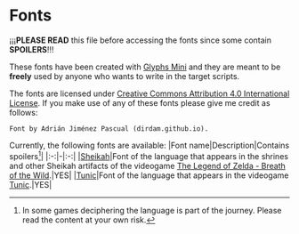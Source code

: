 # Fonts

¡¡¡**PLEASE READ** this file before accessing the fonts since some contain **SPOILERS**!!!

These fonts have been created with [Glyphs Mini](https://glyphsapp.com/buy) and they are meant to be **freely** used by anyone who wants to write in the target scripts.

The fonts are licensed under [Creative Commons Attribution 4.0 International License](https://creativecommons.org/licenses/by/4.0/). If you make use of any of these fonts please give me credit as follows:
```
Font by Adrián Jiménez Pascual (dirdam.github.io).
```

Currently, the following fonts are available:
|Font name|Description|Contains spoilers[^1]|
|:-:|-|:-:|
|[Sheikah](https://github.com/dirdam/fonts/tree/main/zelda)|Font of the language that appears in the shrines and other Sheikah artifacts of the videogame [The Legend of Zelda - Breath of the Wild](https://www.zelda.com/breath-of-the-wild/).|YES|
|[Tunic](https://github.com/dirdam/fonts/tree/main/tunic)|Font of the language that appears in the videogame [Tunic](https://tunicgame.com/).|YES|

[^1]: In some games deciphering the language is part of the journey. Please read the content at your own risk.
